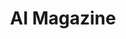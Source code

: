 ---
title: AI Magazine
description: Home of AI and Artificial Intelligence News. The No.1 Magazine, Website, Newsletter & Webinar service covering AI, Machine Learning, AR & VR, Data, Technology and AI Applications.
url: https://aimagazine.com/
image:
    # url: '/assets/images/cafe.png'
    # alt: 'Cafe'
tags: ['ai', 'machine-learning', 'news']
pubDate: 2023-11-18
draft: false
---